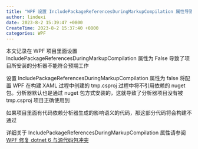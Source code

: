 ```yaml
---
title: "WPF 设置 IncludePackageReferencesDuringMarkupCompilation 属性导致分析器不工作"
author: lindexi
date: 2023-8-2 15:39:47 +0800
CreateTime: 2023-8-2 15:37:40 +0800
categories: WPF
---
```


本文记录在 WPF 项目里面设置 IncludePackageReferencesDuringMarkupCompilation 属性为 False 导致了项目所安装的分析器不能符合预期工作

<!--more-->


<!-- 发布 -->
<!-- 博客 -->

设置 IncludePackageReferencesDuringMarkupCompilation 属性为 false 将配置 WPF 在构建 XAML 过程中创建的 tmp.csproj 过程中将不引用依赖的 nuget 包。分析器默认也是通过 nuget 包方式安装的，这就导致了分析器项目没有被 tmp.csproj 项目正确使用到

如果项目里面有代码依赖分析器生成的影响语义的代码，那这部分代码将会构建不通过

详细关于 IncludePackageReferencesDuringMarkupCompilation 属性请参阅 [WPF 修复 dotnet 6 与源代码包冲突](https://blog.lindexi.com/post/WPF-%E4%BF%AE%E5%A4%8D-dotnet-6-%E4%B8%8E%E6%BA%90%E4%BB%A3%E7%A0%81%E5%8C%85%E5%86%B2%E7%AA%81.html )

